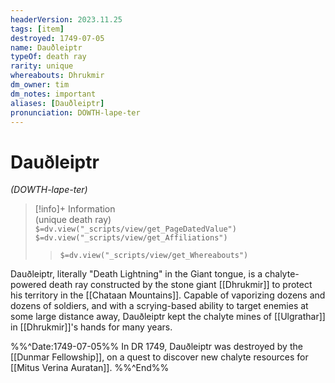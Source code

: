 ```yaml
---
headerVersion: 2023.11.25
tags: [item]
destroyed: 1749-07-05
name: Dauðleiptr
typeOf: death ray
rarity: unique
whereabouts: Dhrukmir
dm_owner: tim
dm_notes: important
aliases: [Dauðleiptr]
pronunciation: DOWTH-lape-ter
---
```

# Dauðleiptr
*(DOWTH-lape-ter)*
>[!info]+ Information  
> (unique death ray)  
> `$=dv.view("_scripts/view/get_PageDatedValue")`  
> `$=dv.view("_scripts/view/get_Affiliations")`  
>> `$=dv.view("_scripts/view/get_Whereabouts")`

Dauðleiptr, literally "Death Lightning" in the Giant tongue, is a chalyte-powered death ray constructed by the stone giant [[Dhrukmir]] to protect his territory in the [[Chataan Mountains]]. Capable of vaporizing dozens and dozens of soldiers, and with a scrying-based ability to target enemies at some large distance away, Dauðleiptr kept the chalyte mines of [[Ulgrathar]] in [[Dhrukmir]]'s hands for many years.

%%^Date:1749-07-05%%
In DR 1749, Dauðleiptr was destroyed by the [[Dunmar Fellowship]], on a quest to discover new chalyte resources for [[Mitus Verina Auratan]].
%%^End%%